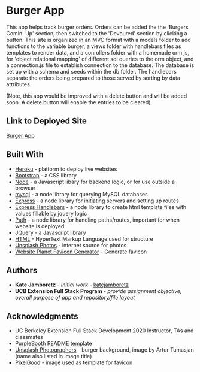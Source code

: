 # Burger App

This app helps track burger orders. Orders can be added the the 'Burgers Comin' Up' section, then switched to the 'Devoured' section by clicking a button. This site is organized in an MVC format with a models folder to add functions to the variable burger, a views folder with handlebars files as templates to render data, and a conrollers folder with a homemade orm.js, for 'object relational mapping' of different sql queries to the orm object, and a connection.js file to establish connection to the database. The database is set up with a schema and seeds within the db folder. The handlebars separate the orders being prepared to those served by sorting by data attributes.

(Note, this app would be improved with a delete button and will be added soon. A delete button will enable the entries to be cleared).

## Link to Deployed Site

[Burger App](https://polar-sea-78574.herokuapp.com)

## Built With

- [Heroku](https://www.heroku.com/) - platform to deploy live websites
- [Bootstrap](https://getbootstrap.com/) - a CSS library
- [Node](https://nodejs.org/en/) - a Javascript libary for backend logic, or for use outside a browser
- [mysql](https://www.npmjs.com/package/mysql) - a node library for querying MySQL databases
- [Express](https://www.npmjs.com/package/express) - a node library for initiating servers and setting up routes
- [Express Handlebars](https://www.npmjs.com/package/express-handlebars) - a node library to create html template files with values fillable by jquery logic
- [Path](https://www.npmjs.com/package/path) - a node library for handling paths/routes, important for when website is deployed
- [JQuery](https://jquery.com/) - a Javascript library
- [HTML](https://developer.mozilla.org/en-US/docs/Web/HTML) - HyperText Markup Language used for structure
- [Unsplash Photos](https://unsplash.com) - internet source for photos
- [Website Planet Favicon Generator](https://www.websiteplanet.com/webtools/favicon-generator/) - Generate favicon

## Authors

- **Kate Jamboretz** - _Initial work_ - [katejamboretz](https://github.com/katejamboretz)
- **UCB Extension Full Stack Program** - _provide assignment objective, overall purpose of app and repository/file layout_

## Acknowledgments

- UC Berkeley Extension Full Stack Development 2020 Instructor, TAs and classmates
- [PurpleBooth README template](https://gist.github.com/PurpleBooth/109311bb0361f32d87a2)
- [Unsplash Photographers](https://unsplash.com) - burger background, image by Artur Tumasjan (name also listed in image title)
- [PixelGood](https://www.pinterest.com/pin/11751649011117535/) - image used as template for favicon
